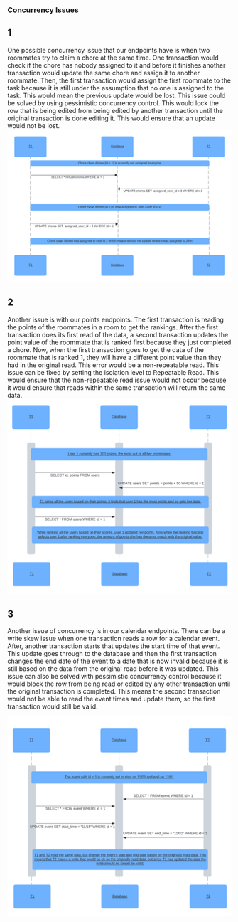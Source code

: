 ### Concurrency Issues

## 1
One possible concurrency issue that our endpoints have is when two roommates try to claim a chore at the same time. One transaction would check if the chore has nobody assigned to it and before it finishes another transaction would update the same chore and assign it to another roommate. Then, the first transaction would assign the first roommate to the task because it is still under the assumption that no one is assigned to the task. This would mean the previous update would be lost. This issue could be solved by using pessimistic concurrency control. This would lock the row that is being edited from being edited by another transaction until the original transaction is done editing it. This would ensure that an update would not be lost. 
![Diagram 1](Concurrency1.png)

## 2
Another issue is with our points endpoints. The first transaction is reading the points of the roommates in a room to get the rankings. After the first transaction does its first read of the data, a second transaction updates the point value of the roommate that is ranked first because they just completed a chore. Now, when the first transaction goes to get the data of the roommate that is ranked 1, they will have a different point value than they had in the original read. This error would be a non-repeatable read. This issue can be fixed by setting the isolation level to Repeatable Read. This would ensure that the non-repeatable read issue would not occur because it would ensure that reads within the same transaction will return the same data.  
![Diagram 1](Concurrency2.png)

## 3
Another issue of concurrency is in our calendar endpoints. There can be a write skew issue when one transaction reads a row for a calendar event. After, another transaction starts that updates the start time of that event. This update goes through to the database and then the first transaction changes the end date of the event to a date that is now invalid because it is still based on the data from the original read before it was updated. This issue can also be solved with pessimistic concurrency control because it would block the row from being read or edited by any other transaction until the original transaction is completed. This means the second transaction would not be able to read the event times and update them, so the first transaction would still be valid.

![Diagram 1](Concurrency3.png)
